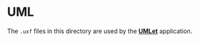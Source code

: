 # UML

The `.uxf` files in this directory are used by the **[UMLet]** application.


[UMLet]:http://www.umlet.com
